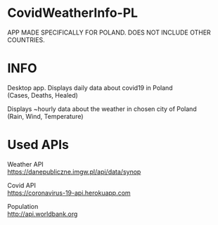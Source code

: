 # CovidWeatherInfo-PL

APP MADE SPECIFICALLY FOR POLAND. DOES NOT INCLUDE OTHER COUNTRIES.

# INFO  
Desktop app. Displays daily data about covid19 in Poland  
(Cases, Deaths, Healed)  

Displays ~hourly data about the weather in chosen city of Poland  
(Rain, Wind, Temperature)  

# Used APIs
Weather API  
https://danepubliczne.imgw.pl/api/data/synop  
  
Covid API  
https://coronavirus-19-api.herokuapp.com  
  
Population  
http://api.worldbank.org
